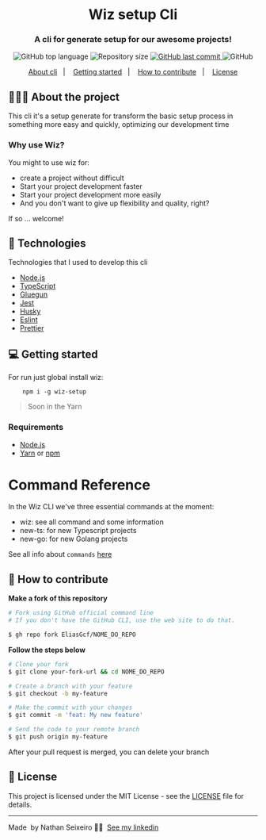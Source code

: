 <h1 align="center">
  Wiz setup Cli
</h1>

<h3 align="center">
     A cli for generate setup for our awesome projects! 
</h3>

<p align="center">
  <img alt="GitHub top language" src="https://img.shields.io/github/languages/top/nathanSeixeiro/wiz-cli">

  <img alt="Repository size" src="https://img.shields.io/github/repo-size/nathanSeixeiro/wiz-cli">
  
  <a href="https://github.com/nathanSeixeiro/wiz-cli/commits/master">
    <img alt="GitHub last commit" src="https://img.shields.io/github/last-commit/nathanSeixeiro/wiz-cli">
  </a>
    
  <img alt="GitHub" src="https://img.shields.io/github/license/nathanSeixeiro/wiz-cli">
</p>

<p align="center">
  <a href="#-about-the-project">About cli</a>&nbsp;&nbsp;&nbsp;|&nbsp;&nbsp;&nbsp;
  <a href="#-getting-started">Getting started</a>&nbsp;&nbsp;&nbsp;|&nbsp;&nbsp;&nbsp;
  <a href="#-how-to-contribute">How to contribute</a>&nbsp;&nbsp;&nbsp;|&nbsp;&nbsp;&nbsp;
  <a href="#-license">License</a>
</p>

## 👨🏻‍💻 About the project

This cli it's a setup generate for transform the basic setup process in something more easy and quickly, optimizing our development time

### Why use Wiz?
You might to use wiz for:

- create a project without difficult
- Start your project development faster
- Start your project development more easily
- And you don't want to give up flexibility and quality, right?

If so ... welcome!

## 🚀 Technologies

Technologies that I used to develop this cli

- [Node.js](https://nodejs.org/en/)
- [TypeScript](https://www.typescriptlang.org/)
- [Gluegun](https://infinitered.github.io/gluegun/#/)
- [Jest](https://jestjs.io/)
- [Husky](https://github.com/typicode/husky)
- [Eslint](https://eslint.org/)
- [Prettier](https://prettier.io/)

## 💻 Getting started

For run just global install wiz: 

```shell
    npm i -g wiz-setup
```

> Soon in the Yarn

### Requirements

- [Node.js](https://nodejs.org/en/)
- [Yarn](https://classic.yarnpkg.com/) or [npm](https://www.npmjs.com/)


# Command Reference 

In the Wiz CLI we've three essential commands at the moment: 

- wiz: see all command and some information
- new-ts: for new Typescript projects
- new-go: for new Golang projects

See all info about `commands` [here](https://github.com/nathanSeixeiro/wiz-cli/blob/main/docs/commands.md)

## 🤔 How to contribute

**Make a fork of this repository**

```bash
# Fork using GitHub official command line
# If you don't have the GitHub CLI, use the web site to do that.

$ gh repo fork EliasGcf/NOME_DO_REPO
```

**Follow the steps below**

```bash
# Clone your fork
$ git clone your-fork-url && cd NOME_DO_REPO

# Create a branch with your feature
$ git checkout -b my-feature

# Make the commit with your changes
$ git commit -m 'feat: My new feature'

# Send the code to your remote branch
$ git push origin my-feature
```

After your pull request is merged, you can delete your branch

## 📝 License

This project is licensed under the MIT License - see the [LICENSE](LICENSE) file for details.

---

Made &nbsp;by Nathan Seixeiro 👨‍💻 &nbsp;[See my linkedin](https://www.linkedin.com/in/nathanSeixeiro/)